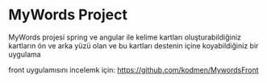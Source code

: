 # MyWords Project

MyWords projesi spring ve angular ile kelime kartları oluşturabildiğiniz kartların ön ve arka yüzü olan ve bu kartları destenin içine koyabildiğiniz bir uygulama

front uygulamısını incelemk için: https://github.com/kodmen/MywordsFront
